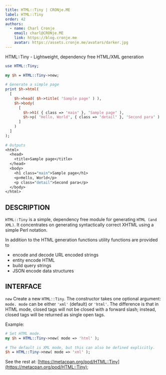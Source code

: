 ```yaml
---
title: HTML::Tiny | CRONje.ME
label: HTML::Tiny
order: 42
authors:
  - name: Charl Cronje
    email: charl@CRONje.ME
    link: https://blog.cronje.me
    avatar: https://assets.cronje.me/avatars/darker.jpg
---
```

HTML::Tiny - Lightweight, dependency free HTML/XML generation

```perl
use HTML::Tiny;
 
my $h = HTML::Tiny->new;
 
# Generate a simple page
print $h->html(
  [
    $h->head( $h->title( 'Sample page' ) ),
    $h->body(
      [
        $h->h1( { class => 'main' }, 'Sample page' ),
        $h->p( 'Hello, World', { class => 'detail' }, 'Second para' )
      ]
    )
  ]
);
 
# Outputs
<html>
  <head>
    <title>Sample page</title>
  </head>
  <body>
    <h1 class="main">Sample page</h1>
    <p>Hello, World</p>
    <p class="detail">Second para</p>
  </body>
</html>
```

## DESCRIPTION

`HTML::Tiny` is a simple, dependency free module for generating `HTML (and XML)`. It concentrates on generating syntactically correct XHTML using a simple Perl notation.

In addition to the HTML generation functions utility functions are provided to

- encode and decode URL encoded strings
- entity encode HTML
- build query strings
- JSON encode data structures

## INTERFACE

`new`
Create a new `HTML::Tiny`. The constructor takes one optional argument: `mode. mode` can be either `'xml'` (default) or `'html'`. The difference is that in HTML mode, closed tags will not be closed with a forward slash; instead, closed tags will be returned as single open tags.

Example:

```perl
# Set HTML mode.
my $h = HTML::Tiny->new( mode => 'html' );
 
# The default is XML mode, but this can also be defined explicitly.
$h = HTML::Tiny->new( mode => 'xml' );
```

See the rest at: [https://metacpan.org/pod/HTML::Tiny](https://metacpan.org/pod/HTML::Tiny);